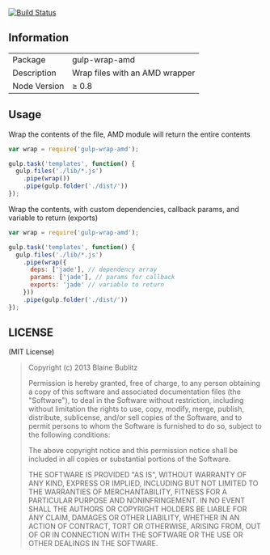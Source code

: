 [![Build Status](https://travis-ci.org/phated/gulp-wrap-amd.png?branch=master)](https://travis-ci.org/phated/gulp-wrap-amd)

## Information

<table>
<tr>
<td>Package</td><td>gulp-wrap-amd</td>
</tr>
<tr>
<td>Description</td>
<td>Wrap files with an AMD wrapper</td>
</tr>
<tr>
<td>Node Version</td>
<td>≥ 0.8</td>
</tr>
</table>

## Usage

Wrap the contents of the file, AMD module will return the entire contents

```javascript
var wrap = require('gulp-wrap-amd');

gulp.task('templates', function() {
  gulp.files('./lib/*.js')
    .pipe(wrap())
    .pipe(gulp.folder('./dist/'))
});
```

Wrap the contents, with custom dependencies, callback params, and variable to return (exports)

```javascript
var wrap = require('gulp-wrap-amd');

gulp.task('templates', function() {
  gulp.files('./lib/*.js')
    .pipe(wrap({
      deps: ['jade'], // dependency array
      params: ['jade'], // params for callback
      exports: 'jade' // variable to return
    }))
    .pipe(gulp.folder('./dist/'))
});
```

## LICENSE

(MIT License)

> Copyright (c) 2013 Blaine Bublitz
>
> Permission is hereby granted, free of charge, to any person obtaining
> a copy of this software and associated documentation files (the
> "Software"), to deal in the Software without restriction, including
> without limitation the rights to use, copy, modify, merge, publish,
> distribute, sublicense, and/or sell copies of the Software, and to
> permit persons to whom the Software is furnished to do so, subject to
> the following conditions:
>
> The above copyright notice and this permission notice shall be
> included in all copies or substantial portions of the Software.
>
> THE SOFTWARE IS PROVIDED "AS IS", WITHOUT WARRANTY OF ANY KIND,
> EXPRESS OR IMPLIED, INCLUDING BUT NOT LIMITED TO THE WARRANTIES OF
> MERCHANTABILITY, FITNESS FOR A PARTICULAR PURPOSE AND
> NONINFRINGEMENT. IN NO EVENT SHALL THE AUTHORS OR COPYRIGHT HOLDERS BE
> LIABLE FOR ANY CLAIM, DAMAGES OR OTHER LIABILITY, WHETHER IN AN ACTION
> OF CONTRACT, TORT OR OTHERWISE, ARISING FROM, OUT OF OR IN CONNECTION
> WITH THE SOFTWARE OR THE USE OR OTHER DEALINGS IN THE SOFTWARE.
